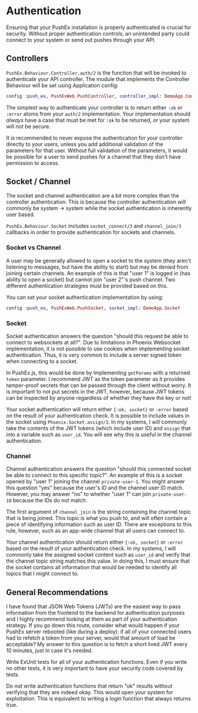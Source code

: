 # Authentication

Ensuring that your PushEx installation is properly authenticated is crucial for security. Without proper authentication controls, an unintended party could connect to your system or send out pushes through your API.

## Controllers

`PushEx.Behaviour.Controller.auth/2` is the function that will be invoked to authenticate your API controller. The module that implements the Controller Behaviour will be set using Application config:

```elixir
config :push_ex, PushExWeb.PushController, controller_impl: DemoApp.Controller
```

The simplest way to authenticate your controller is to return either `:ok` or `:error` atoms from your `auth/2` implementation. Your implementation should *always* have a case that must be met for `:ok` to be returned, or your system will not be secure.

It is recommended to never expose the authentication for your controller directly to your users, unless you add additional validation of the parameters for that user. Without full validation of the parameters, it would be possible for a user to send pushes for a channel that they don't have permission to access.

## Socket / Channel

The socket and channel authentication are a bit more complex than the controller authentication. This is because the controller authentication will commonly be system -> system while the socket authentication is inherently user based.

`PushEx.Behaviour.Socket` includes `socket_connect/3` and `channel_join/3` callbacks in order to provide authentication for sockets and channels.

### Socket vs Channel

A user may be generally allowed to open a socket to the system (they aren't listening to messages, but have the ability to start) but may be denied from joining certain channels. An example of this is that "user 1" is logged in (has ability to open a socket) but cannot join "user 2"'s push channel. Two different authentication strategies must be provided based on this.

You can set your socket authentication implementation by using:

```elixir
config :push_ex, PushExWeb.PushSocket, socket_impl: DemoApp.Socket
```

### Socket

Socket authentication answers the question "should this request be able to connect to websockets at all?". Due to limitations in Phoenix Websocket implementation, it is not possible to use cookies when implementing socket authentication. Thus, it is very common to include a server signed token when connecting to a socket.

In PushEx.js, this would be done by implementing `getParams` with a returned `token` parameter. I recommend JWT as the token parameter as it provides tamper-proof secrets that can be passed through the client without worry. It is important to not put secrets in the JWT, however, because JWT tokens can be inspected by anyone regardless of whether they have the key or not!

Your socket authentication will return either `{:ok, socket}` or `:error` based on the result of your authentication check. It is possible to include values in the socket using `Phoenix.Socket.assign/3`. In my systems, I will commonly take the contents of the JWT tokens (which include user ID) and `assign` that into a variable such as `user_id`. You will see why this is useful in the channel authentication.

### Channel

Channel authentication answers the question "should this connected socket be able to connect to this specific topic?". An example of this is a socket opened by "user 1" joining the channel `private-user-1`. You might answer this question "yes" because the user's ID and the channel user ID match. However, you may answer "no" to whether "user 1" can join `private-user-10` because the IDs do not match.

The first argument of `channel_join` is the string containing the channel topic that is being joined. This topic is what you push to, and will often contain a piece of identifying information such as user ID. There are exceptions to this rule, however, such as an app-wide channel that all users can connect to.

Your channel authentication should return either `{:ok, socket}` or `:error` based on the result of your authentication check. In my systems, I will commonly take the assigned socket content such as `user_id` and verify that the channel topic string matches this value. In doing this, I must ensure that the socket contains all information that would be needed to identify all topics that I might connect to.

## General Recommendations

I have found that JSON Web Tokens (JWTs) are the easiest way to pass information from the frontend to the backend for authentication purposes and I highly recommend looking at them as part of your authentication strategy. If you go down this route, consider what would happen if your PushEx server rebooted (like during a deploy): if all of your connected users had to refetch a token from your server, would that amount of load be acceptable? My answer to this question is to fetch a short lived JWT every 10 minutes, just in case it's needed.

Write ExUnit tests for all of your authentication functions. Even if you write no other tests, it is very important to have your security code covered by tests.

Do not write authentication functions that return "ok" results without verifying that they are indeed okay. This would open your system for exploitation. This is equivalent to writing a login function that always returns true.
